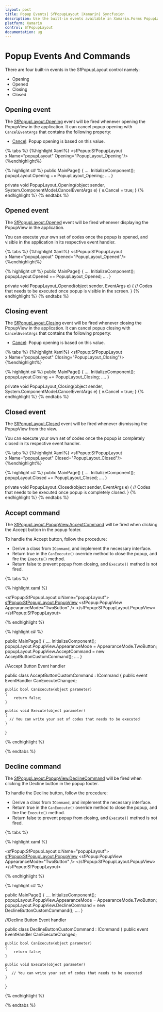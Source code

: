 ```yaml
---
layout: post
title: Popup Events| SfPopupLayout |Xamarin| Syncfusion
description: Use the built-in events available in Xamarin.Forms PopupLayout to control the opening and closing of popup based on conditions or requirements.
platform: Xamarin
control: SfPopupLayout
documentation: ug
--- 
```


# Popup Events And Commands

There are four built-in events in the SfPopupLayout control namely:

* Opening
* Opened
* Closing
* Closed

## Opening event

The [SfPopupLayout.Opening](https://help.syncfusion.com/cr/cref_files/xamarin/Syncfusion.SfPopupLayout.XForms~Syncfusion.XForms.PopupLayout.SfPopupLayout~Opening_EV.html) event will be fired whenever opening the PopupView in the application. It can cancel popup opening with `CancelEventArgs` that contains the following property:

* [Cancel](https://msdn.microsoft.com/query/dev14.query?appId=Dev14IDEF1&l=EN-US&k=k(System.ComponentModel.CancelEventArgs.Cancel)&rd=true): Popup opening is based on this value.

{% tabs %}
{%highlight Xaml%}
<sfPopup:SfPopupLayout x:Name="popupLayout" Opening="PopupLayout_Opening"/>
{%endhighlight%}

{% highlight c# %}
public MainPage()
{
    ....
    InitializeComponent();
    popupLayout.Opening += PopupLayout_Opening;
    ....
}

private void PopupLayout_Opening(object sender, System.ComponentModel.CancelEventArgs e)
{
    e.Cancel = true;
}
{% endhighlight %}
{% endtabs %}

## Opened event

The [SfPopupLayout.Opened](https://help.syncfusion.com/cr/cref_files/xamarin/Syncfusion.SfPopupLayout.XForms~Syncfusion.XForms.PopupLayout.SfPopupLayout~Opened_EV.html) event will be fired whenever displaying the PopupView in the application.

You can execute your own set of codes once the popup is opened, and visible in the application in its respective event handler.

{% tabs %}
{%highlight Xaml%}
<sfPopup:SfPopupLayout x:Name="popupLayout" Opened="PopupLayout_Opened"/>
{%endhighlight%}

{% highlight c# %}
public MainPage()
{
    ....
    InitializeComponent();
    popupLayout.Opened += PopupLayout_Opened;
    ....
}

private void PopupLayout_Opened(object sender, EventArgs e)
{
   // Codes that needs to be executed once popup is visible in the screen.
}
{% endhighlight %}
{% endtabs %}

## Closing event

The [SfPopupLayout.Closing](https://help.syncfusion.com/cr/cref_files/xamarin/Syncfusion.SfPopupLayout.XForms~Syncfusion.XForms.PopupLayout.SfPopupLayout~Opening_EV.html) event will be fired whenever closing the PopupView in the application. It can cancel popup closing with `CancelEventArgs` that contains the following property:

* [Cancel](https://msdn.microsoft.com/query/dev14.query?appId=Dev14IDEF1&l=EN-US&k=k(System.ComponentModel.CancelEventArgs.Cancel)&rd=true): Popup opening is based on this value.

{% tabs %}
{%highlight Xaml%}
<sfPopup:SfPopupLayout x:Name="popupLayout"  Closing="PopupLayout_Closing"/>
{%endhighlight%}

{% highlight c# %}
public MainPage()
{
    ....
    InitializeComponent();
    popupLayout.Closing += PopupLayout_Closing;
    ....
}

private void PopupLayout_Closing(object sender, System.ComponentModel.CancelEventArgs e)
{
    e.Cancel = true;
}
{% endhighlight %}
{% endtabs %}

## Closed event

The [SfPopupLayout.Closed](https://help.syncfusion.com/cr/cref_files/xamarin/Syncfusion.SfPopupLayout.XForms~Syncfusion.XForms.PopupLayout.SfPopupLayout~Closed_EV.html) event will be fired whenever dismissing the PopupView from the view.

You can execute your own set of codes once the popup is completely closed in its respective event handler.

{% tabs %}
{%highlight Xaml%}
<sfPopup:SfPopupLayout x:Name="popupLayout" Closed="PopupLayout_Closed"/>
{%endhighlight%}

{% highlight c# %}
public MainPage()
{
    ....
    InitializeComponent();
    popupLayout.Closed += PopupLayout_Closed;
    ....
}

private void PopupLayout_Closed(object sender, EventArgs e)
{
    // Codes that needs to be executed once popup is completely closed.
}
{% endhighlight %}
{% endtabs %}

## Accept command

The [SfPopupLayout.PopupView.AcceptCommand](https://help.syncfusion.com/cr/cref_files/xamarin/Syncfusion.SfPopupLayout.XForms~Syncfusion.XForms.PopupLayout.PopupView~AcceptCommand.html) will be fired when clicking the Accept button in the popup footer.

To handle the Accept button, follow the procedure:

* Derive a class from `ICommand`, and implement the necessary interface.
* Return true in the `CanExecute()` override method to close the popup, and fire the `Execute()` method.
* Return false to prevent popup from closing, and `Execute()` method is not fired.

{% tabs %}

{% highlight xaml %}

<sfPopup:SfPopupLayout x:Name="popupLayout">
    <sfPopup:SfPopupLayout.PopupView>
        <sfPopup:PopupView AppearanceMode="TwoButton" />
    </sfPopup:SfPopupLayout.PopupView>
</sfPopup:SfPopupLayout>

{% endhighlight %}

{% highlight c# %}

public MainPage()
{
    ....
    InitializeComponent();
    popupLayout.PopupView.AppearanceMode = AppearanceMode.TwoButton;
    popupLayout.PopupView.AcceptCommand = new AcceptButtonCustomCommand();
    ....
}

//Accept Button Event handler

public class AcceptButtonCustomCommand : ICommand
{
    public event EventHandler CanExecuteChanged;

    public bool CanExecute(object parameter)
    {
        return false;
    }

    public void Execute(object parameter)
    {
      // You can write your set of codes that needs to be executed
    }
}


{% endhighlight %}

{% endtabs %}

## Decline command

The [SfPopupLayout.PopupView.DeclineCommand](https://help.syncfusion.com/cr/cref_files/xamarin/Syncfusion.SfPopupLayout.XForms~Syncfusion.XForms.PopupLayout.PopupView~DeclineCommand.html) will be fired when clicking the Decline button in the popup footer. 

To handle the Decline button, follow the procedure:

* Derive a class from `ICommand`, and implement the necessary interface. 
* Return true in the `CanExecute()` override method to close the popup, and fire the `Execute()` method. 
* Return false to prevent popup from closing, and `Execute()` method is not fired.

{% tabs %}

{% highlight xaml %}

<sfPopup:SfPopupLayout x:Name="popupLayout">
    <sfPopup:SfPopupLayout.PopupView>
        <sfPopup:PopupView AppearanceMode="TwoButton" />
    </sfPopup:SfPopupLayout.PopupView>
</sfPopup:SfPopupLayout>

{% endhighlight %}

{% highlight c# %}

public MainPage()
{
    ....
    InitializeComponent();
    popupLayout.PopupView.AppearanceMode = AppearanceMode.TwoButton;
    popupLayout.PopupView.DeclineCommand = new DeclineButtonCustomCommand();
    ....
}

//Decline Button Event handler

public class DeclineButtonCustomCommand : ICommand
{
    public event EventHandler CanExecuteChanged;

    public bool CanExecute(object parameter)
    {
        return false;
    }

    public void Execute(object parameter)
    {
       // You can write your set of codes that needs to be executed
    }
}

{% endhighlight %}

{% endtabs %}
